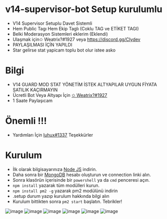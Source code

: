 # v14-supervisor-bot Setup kurulumlu
- V14 Supervisor Setuplu Davet Sistemli
- Hem Public Tagı Hem Ekip Taglı (Coklu TAG ve ETİKET TAGI)
- Belki Moderasyon Sistemleri eklerim (Eklendi)
- Ulaşmak için✩ Weatrix?#1927 veya https://discord.gg/Clydev
- PAYLAŞILMASI İÇİN YAPILDI  
- Star gelirse  stat yapicam toplu bot olur istee asko

# Bilgi
* V14 GUARD MOD STAT YÖNETİM İSTEK ALTYAPILAR UYGUN FİYATA SATILIK KAÇIRMAYIN
* Ücretli Bot Veya Altyapı İçin [✩ Weatrix?#1927](https://discord.com/users/1003950576800899083)
* 1 Saate Paylaşıcam

# Önemli !!!

* Yardımları İçin [luhux#1337](https://discord.com/users/341592492224806914) Teşekkürler

# Kurulum

* İlk olarak bilgisayarınıza [Node JS](https://nodejs.org/en/) indirin.
* Daha sonra bir [MongoDB](http://mongodb.com) hesabı oluşturun ve connection linki alın.
* Sonra klasörün içerisinde bir `powershell` ya da `cmd` penceresi açın.
* ```npm install``` yazarak tüm modülleri kurun.
* ```npm install pm2 -g``` yazarak pm2 modülünü indirin
* .setup durum yazıp kurulum hakkında bilgi alın
* Kurulum bittikten sonra ```pm2 start``` başlatın. Tebrikler!

![image](https://user-images.githubusercontent.com/74924310/226172962-1929adfb-a048-475a-bf8d-3ebcef95f027.png)
![image](https://user-images.githubusercontent.com/74924310/226172993-21cbc161-49fb-4df5-aa39-c68d5961f919.png)
![image](https://user-images.githubusercontent.com/74924310/226173050-c9ccb6ed-aca8-4687-985f-1eaaba858ab7.png)
![image](https://user-images.githubusercontent.com/74924310/226173065-4018e6ca-b86b-44de-8a01-212b3fb25f3e.png)
![image](https://user-images.githubusercontent.com/74924310/226173248-ca8fb5bd-aad0-49bd-8072-ed174abaf9c3.png)
![image](https://user-images.githubusercontent.com/74924310/226173289-c767eef3-26d7-4e8c-8510-a0b93bb602e2.png)
